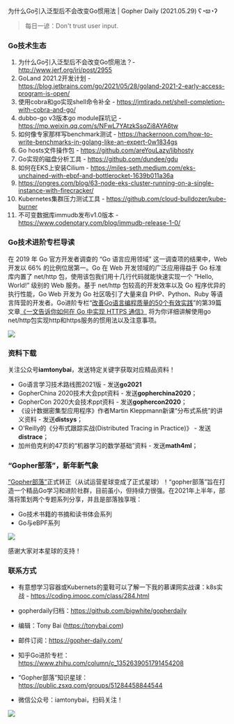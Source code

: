 为什么Go引入泛型后不会改变Go惯用法 | Gopher Daily (2021.05.29) ʕ◔ϖ◔ʔ

>每日一谚：Don't trust user input.

### Go技术生态

1. 为什么Go引入泛型后不会改变Go惯用法？- http://www.jerf.org/iri/post/2955
2. GoLand 2021.2开发计划 - https://blog.jetbrains.com/go/2021/05/28/goland-2021-2-early-access-program-is-open/
3. 使用cobra和go实现shell命令补全 - https://jmtirado.net/shell-completion-with-cobra-and-go/
4. dubbo-go v3版本go module踩坑记 - https://mp.weixin.qq.com/s/NFwL7YAtzkSsqZi8AYA6tw
5. 如何像专家那样写benchmark测试 - https://hackernoon.com/how-to-write-benchmarks-in-golang-like-an-expert-0w1834gs
6. Go hosts文件操作包 - https://github.com/areYouLazy/libhosty
7. Go实现的磁盘分析工具 - https://github.com/dundee/gdu
8. 如何在EKS上安装Cilium - https://miles-seth.medium.com/eks-unchained-with-ebpf-and-bottlerocket-1639b011a36a
9. https://ongres.com/blog/63-node-eks-cluster-running-on-a-single-instance-with-firecracker/
10. Kubernetes集群压力测试工具 - https://github.com/cloud-bulldozer/kube-burner
11. 不可变数据库immudb发布v1.0版本 - https://www.codenotary.com/blog/immudb-release-1-0/

### Go技术进阶专栏导读

在 2019 年 Go 官方开发者调查的 “Go 语言应用领域” 这一调查项的结果中，Web 开发以 66% 的比例位居第一。Go 在 Web 开发领域的广泛应用得益于 Go 标准库内置了 net/http 包，使用该包我们用十几行代码就能快速实现一个 “Hello, World!” 级别的 Web 服务。基于 net/http 包较高的开发效率以及 Go 程序优异的执行性能，Go Web 开发为 Go 社区吸引了大量来自 PHP、Python、Ruby 等语言阵营的开发者。Go进阶专栏“[改善Go语⾔编程质量的50个有效实践](https://mp.weixin.qq.com/s/RThCEQOdytQxwrMP7XRTRw)”的第39篇文章[《一文告诉你如何在 Go 中实现 HTTPS 通信》](https://www.imooc.com/read/87/article/2467) 将为你详细讲解使用go net/http包实现http和https服务的惯用法以及注意事项。

![](http://image.tonybai.com/img/202011/go-column-pgo-with-qr-and-text.png)


### 资料下载

关注公众号**iamtonybai**，发送特定关键字获取对应精品资料！

* Go语言学习技术路线图2021版 - 发送**go2021**
* GopherChina 2020技术大会ppt资料 - 发送**gopherchina2020**；
* GopherCon 2020大会技术ppt资料 - 发送**gophercon2020**；
* 《设计数据密集型应用程序》作者Martin Kleppmann新课“分布式系统”的讲义资料 - 发送**distsys**；
* O'Reilly的《分布式跟踪实战(Distributed Tracing in Practice)》 - 发送**distrace**；
* 加州伯克利的47页的“机器学习的数学基础”资料 - 发送**math4ml**；

### “Gopher部落”，新年新气象

[“Gopher部落”](https://mp.weixin.qq.com/s/jUqAL7hf2GmMun64BJufEA)正式转正（从试运营星球变成了正式星球）！“gopher部落”旨在打造一个精品Go学习和进阶社群，目前虽小，但持续力很强。在2021年上半年，部落将策划两个专题系列分享，并且是部落独享哦：

* Go技术书籍的书摘和读书体会系列
* Go与eBPF系列

![](http://image.tonybai.com/img/202103/gopher-tribe-zsxq-card.png)

感谢大家对本星球的支持！

### 联系方式

* 有意想学习容器或Kubernets的童鞋可以了解一下我的慕课网实战课：k8s实战 - https://coding.imooc.com/class/284.html
* gopherdaily归档：https://github.com/bigwhite/gopherdaily

* 编辑：Tony Bai (https://tonybai.com)
* 邮件订阅：https://gopher-daily.com/
* 知乎Go进阶专栏：https://www.zhihu.com/column/c_1352639051791454208
* “Gopher部落”知识星球：https://public.zsxq.com/groups/51284458844544
* 微信公众号：iamtonybai，扫码关注！

![](http://image.tonybai.com/img/202011/qrcode_for_iamtonybai.jpg)
